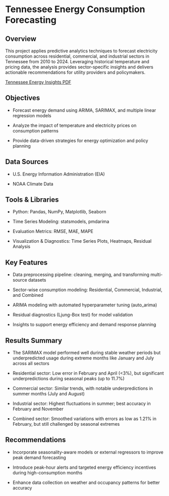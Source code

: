 # Tennessee Energy Consumption Forecasting
## Overview
This project applies predictive analytics techniques to forecast electricity consumption across residential, commercial, and industrial sectors in Tennessee from 2010 to 2024. Leveraging historical temperature and pricing data, the analysis provides sector-specific insights and delivers actionable recommendations for utility providers and policymakers.



[Tennessee Energy Insights PDF](https://github.com/hamzasalahds/Electricity_Consumption_in_TN/blob/main/Tennessee%20Energy%20Insights.pdf)

## Objectives

- Forecast energy demand using ARIMA, SARIMAX, and multiple linear regression models

- Analyze the impact of temperature and electricity prices on consumption patterns

- Provide data-driven strategies for energy optimization and policy planning

## Data Sources

- U.S. Energy Information Administration (EIA)

- NOAA Climate Data

## Tools & Libraries

- Python: Pandas, NumPy, Matplotlib, Seaborn

- Time Series Modeling: statsmodels, pmdarima

- Evaluation Metrics: RMSE, MAE, MAPE

- Visualization & Diagnostics: Time Series Plots, Heatmaps, Residual Analysis

## Key Features

- Data preprocessing pipeline: cleaning, merging, and transforming multi-source datasets

- Sector-wise consumption modeling: Residential, Commercial, Industrial, and Combined

- ARIMA modeling with automated hyperparameter tuning (auto_arima)

- Residual diagnostics (Ljung-Box test) for model validation

- Insights to support energy efficiency and demand response planning

## Results Summary

- The SARIMAX model performed well during stable weather periods but underpredicted usage during extreme months like January and July across all sectors

- Residential sector: Low error in February and April (<3%), but significant underpredictions during seasonal peaks (up to 11.7%)

- Commercial sector: Similar trends, with notable underpredictions in summer months (July and August)

- Industrial sector: Highest fluctuations in summer; best accuracy in February and November

- Combined sector: Smoothed variations with errors as low as 1.21% in February, but still challenged by seasonal extremes


## Recommendations

- Incorporate seasonality-aware models or external regressors to improve peak demand forecasting

- Introduce peak-hour alerts and targeted energy efficiency incentives during high-consumption months

- Enhance data collection on weather and occupancy patterns for better accuracy
